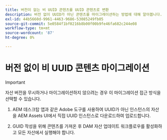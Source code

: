 ```yaml
---
title: 버전이 없는 비 UUID 콘텐츠를 UUID 콘텐츠로 변환
description: 버전 없이 UUID가 아닌 콘텐츠를 마이그레이션하는 방법에 대해 알아봅니다.
exl-id: 44b5660d-9961-4463-9686-53085249fb05
source-git-commit: 5e0584f1bf0216b8b00f00b9fe46fa682c244e08
workflow-type: tm+mt
source-wordcount: '87'
ht-degree: 0%

---
```


# 버전 없이 비 UUID 콘텐츠 마이그레이션

>[!IMPORTANT]
>
> 자산 버전을 무시하거나 마이그레이션하지 않으려는 경우 이 마이그레이션 접근 방식을 선택할 수 있습니다.


1. AEM 데스크탑 앱과 같은 Adobe 도구를 사용하여 UUID가 아닌 인스턴스의 자산을 AEM Assets UI에서 직접 UUID 인스턴스로 다운로드하여 업로드합니다.

1. GUID 작성을 위해 콘텐츠를 가져온 후 DAM 자산 업데이트 워크플로우를 활성화하고 모든 자산에서 실행해야 합니다.
